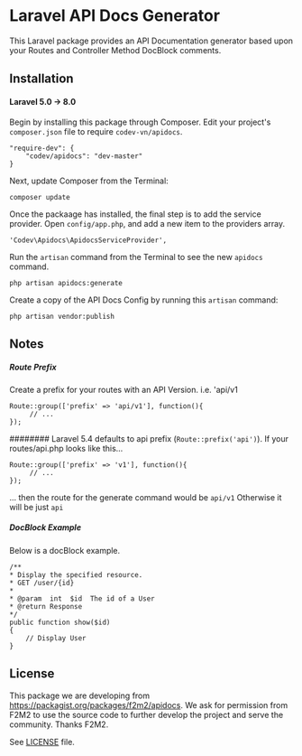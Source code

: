 
# Laravel API Docs Generator

This Laravel package provides an API Documentation generator based upon your Routes and Controller Method DocBlock comments.

## Installation

#### Laravel 5.0 -> 8.0

Begin by installing this package through Composer. Edit your project's `composer.json` file to require `codev-vn/apidocs`.

    "require-dev": {
        "codev/apidocs": "dev-master"
    }

Next, update Composer from the Terminal:

    composer update

Once the packaage has installed, the final step is to add the service provider. Open `config/app.php`, and add a new item to the providers array.

    'Codev\Apidocs\ApidocsServiceProvider',

Run the `artisan` command from the Terminal to see the new `apidocs` command.

    php artisan apidocs:generate

Create a copy of the API Docs Config by running this `artisan` command:

    php artisan vendor:publish


Notes
-------

##### Route Prefix

Create a prefix for your routes with an API Version.  i.e. 'api/v1

    Route::group(['prefix' => 'api/v1'], function(){
         // ...
    });
    
########
Laravel 5.4 defaults to api prefix (`Route::prefix('api')`).
If your routes/api.php looks like this...

    Route::group(['prefix' => 'v1'], function(){
         // ...
    });
... then the route for the generate command would be `api/v1`
Otherwise it will be just `api`

##### DocBlock Example
Below is a docBlock example.

    /**
    * Display the specified resource.
    * GET /user/{id}
    *
    * @param  int  $id  The id of a User
    * @return Response
    */
    public function show($id)
    {
        // Display User
    }

License
-------

This package we are developing from https://packagist.org/packages/f2m2/apidocs.
We ask for permission from F2M2 to use the source code to further develop the project and serve the community.
Thanks F2M2.

See [LICENSE](LICENSE.md) file.

